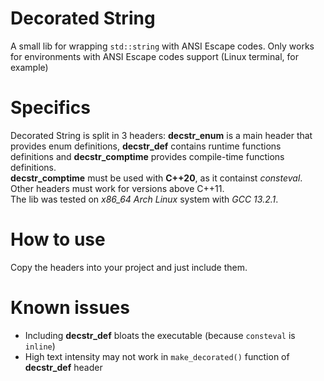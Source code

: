 # Decorated String
A small lib for wrapping `std::string` with ANSI Escape codes. Only works for environments with ANSI Escape codes support (Linux terminal, for example)

# Specifics
Decorated String is split in 3 headers: **decstr_enum** is a main header that provides enum definitions, **decstr_def** contains runtime functions definitions and **decstr_comptime** provides compile-time functions definitions.\
**decstr_comptime** must be used with **C++20**, as it containst *consteval*. Other headers must work for versions above C++11.\
The lib was tested on *x86_64 Arch Linux* system with *GCC 13.2.1*.

# How to use
Copy the headers into your project and just include them.

# Known issues
- Including **decstr_def** bloats the executable (because `consteval` is `inline`)
- High text intensity may not work in `make_decorated()` function of **decstr_def** header
